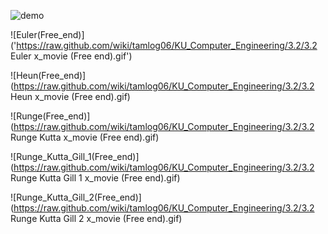 ![demo](https://raw.github.com/wiki/takuyama29/WorldTracking/images/Untitled.gif)

![Euler(Free_end)]
('https://raw.github.com/wiki/tamlog06/KU_Computer_Engineering/3.2/3.2 Euler x_movie (Free end).gif')

![Heun(Free_end)]
(https://raw.github.com/wiki/tamlog06/KU_Computer_Engineering/3.2/3.2 Heun x_movie (Free end).gif)

![Runge(Free_end)]
(https://raw.github.com/wiki/tamlog06/KU_Computer_Engineering/3.2/3.2 Runge Kutta x_movie (Free end).gif)

![Runge_Kutta_Gill_1(Free_end)]
(https://raw.github.com/wiki/tamlog06/KU_Computer_Engineering/3.2/3.2 Runge Kutta Gill 1 x_movie (Free end).gif)

![Runge_Kutta_Gill_2(Free_end)]
(https://raw.github.com/wiki/tamlog06/KU_Computer_Engineering/3.2/3.2 Runge Kutta Gill 2 x_movie (Free end).gif)